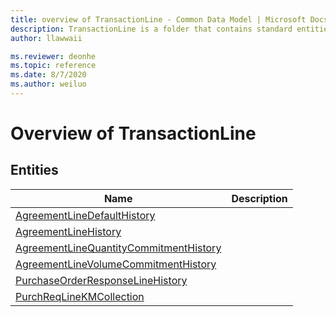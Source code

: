 ```yaml
---
title: overview of TransactionLine - Common Data Model | Microsoft Docs
description: TransactionLine is a folder that contains standard entities related to the Common Data Model.
author: llawwaii

ms.reviewer: deonhe
ms.topic: reference
ms.date: 8/7/2020
ms.author: weiluo
---
```


# Overview of TransactionLine


## Entities

|Name|Description|
|---|---|
|[AgreementLineDefaultHistory](AgreementLineDefaultHistory.md)||
|[AgreementLineHistory](AgreementLineHistory.md)||
|[AgreementLineQuantityCommitmentHistory](AgreementLineQuantityCommitmentHistory.md)||
|[AgreementLineVolumeCommitmentHistory](AgreementLineVolumeCommitmentHistory.md)||
|[PurchaseOrderResponseLineHistory](PurchaseOrderResponseLineHistory.md)||
|[PurchReqLineKMCollection](PurchReqLineKMCollection.md)||
